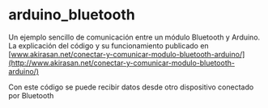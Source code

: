 # arduino_bluetooth
Un ejemplo sencillo de comunicación entre un módulo Bluetooth y Arduino. La explicación del código y su funcionamiento publicado en [www.akirasan.net/conectar-y-comunicar-modulo-bluetooth-arduino/](http://www.akirasan.net/conectar-y-comunicar-modulo-bluetooth-arduino/) 

Con este código se puede recibir datos desde otro dispositivo conectado por Bluetooth
